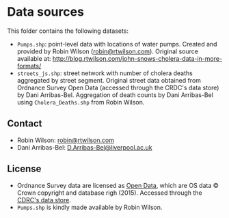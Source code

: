 # Data sources

This folder contains the following datasets:

* `Pumps.shp`: point-level data with locations of water pumps. Created and
  provided by Robin Wilson (robin@rtwilson.com). Original source available
  at: http://blog.rtwilson.com/john-snows-cholera-data-in-more-formats/
* `streets_js.shp`: street network with number of cholera deaths aggregated by
  street segment. Original street data obtained from Ordnance Survey Open Data
  (accessed through the CRDC's data store) by Dani
  Arribas-Bel. Aggregation of death counts by Dani Arribas-Bel using 
  `Cholera_Deaths.shp` from Robin Wilson.

## Contact

* Robin Wilson: robin@rtwilson.com
* Dani Arribas-Bel: D.Arribas-Bel@liverpool.ac.uk

## License

* Ordnance Survey data are licensed as [Open Data](https://www.ordnancesurvey.co.uk/business-and-government/products/opendata-products.html), which are OS data © Crown copyright and database righ (2015). Accessed through the [CDRC's data store](https://data.cdrc.ac.uk/).
* `Pumps.shp` is kindly made available by Robin Wilson.
